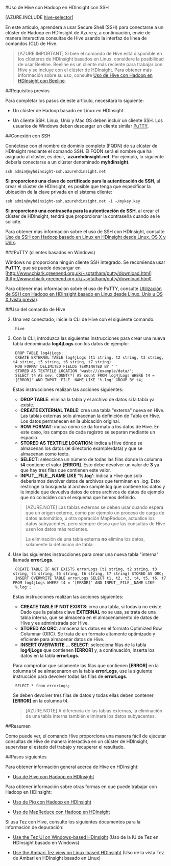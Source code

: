 <properties
   pageTitle="Uso del shell de Hive en HDInsight (Hadoop) | Microsoft Azure"
   description="Obtenga información acerca de cómo usar el shell de Hive con un clúster de HDInsight basado en Linux. Aprenderá a conectarse al clúster de HDInsight mediante SSh y usar el shell de Hive para ejecutar consultas de forma interactiva."
   services="hdinsight"
   documentationCenter=""
   authors="Blackmist"
   manager="paulettm"
   editor="cgronlun"
	tags="azure-portal"/>

<tags
   ms.service="hdinsight"
   ms.devlang="na"
   ms.topic="article"
   ms.tgt_pltfrm="na"
   ms.workload="big-data"
   ms.date="02/16/2016"
   ms.author="larryfr"/>

#Uso de Hive con Hadoop en HDInsight con SSH

[AZURE.INCLUDE [hive-selector](../../includes/hdinsight-selector-use-hive.md)]

En este artículo, aprenderá a usar Secure Shell (SSH) para conectarse a un clúster de Hadoop en HDInsight de Azure y, a continuación, envíe de manera interactiva consultas de Hive usando la interfaz de línea de comandos (CLI) de Hive.

> [AZURE.IMPORTANT] Si bien el comando de Hive está disponible en los clústeres de HDInsight basados en Linux, considere la posibilidad de usar Beeline. Beeline es un cliente más reciente para trabajar con Hive y se incluye con el clúster de HDInsight. Para obtener más información sobre su uso, consulte [Uso de Hive con Hadoop en HDInsight con Beeline](hdinsight-hadoop-use-hive-beeline.md).

##<a id="prereq"></a>Requisitos previos

Para completar los pasos de este artículo, necesitará lo siguiente:

* Un clúster de Hadoop basado en Linux en HDInsight.

* Un cliente SSH. Linux, Unix y Mac OS deben incluir un cliente SSH. Los usuarios de Windows deben descargar un cliente similar [PuTTY](http://www.chiark.greenend.org.uk/~sgtatham/putty/download.html).

##<a id="ssh"></a>Conexión con SSH

Conéctese con el nombre de dominio completo (FQDN) de su clúster de HDInsight mediante el comando SSH. El FQDN será el nombre que ha asignado al clúster, es decir, **.azurehdinsight.net**. Por ejemplo, lo siguiente debería conectarse a un clúster denominado **myhdinsight**.

	ssh admin@myhdinsight-ssh.azurehdinsight.net

**Si proporcionó una clave de certificado para la autenticación de SSH**, al crear el clúster de HDInsight, es posible que tenga que especificar la ubicación de la clave privada en el sistema cliente:

	ssh admin@myhdinsight-ssh.azurehdinsight.net -i ~/mykey.key

**Si proporcionó una contraseña para la autenticación de SSH**, al crear el clúster de HDInsight, tendrá que proporcionar la contraseña cuando se le solicite.

Para obtener más información sobre el uso de SSH con HDInsight, consulte [Uso de SSH con Hadoop basado en Linux en HDInsight desde Linux, OS X y Unix](hdinsight-hadoop-linux-use-ssh-unix.md).

###PuTTY (clientes basados en Windows)

Windows no proporciona ningún cliente SSH integrado. Se recomienda usar **PuTTY**, que se puede descargar en [http://www.chiark.greenend.org.uk/~sgtatham/putty/download.html](http://www.chiark.greenend.org.uk/~sgtatham/putty/download.html).

Para obtener más información sobre el uso de PuTTY, consulte [Utilización de SSH con Hadoop en HDInsight basado en Linux desde Linux, Unix u OS X (vista previa)](hdinsight-hadoop-linux-use-ssh-windows.md).

##<a id="hive"></a>Uso del comando de Hive

2. Una vez conectado, inicie la CLI de Hive con el siguiente comando:

        hive

3. Con la CLI, introduzca las siguientes instrucciones para crear una nueva tabla denominada **log4jLogs** con los datos de ejemplo:

        DROP TABLE log4jLogs;
        CREATE EXTERNAL TABLE log4jLogs (t1 string, t2 string, t3 string, t4 string, t5 string, t6 string, t7 string)
        ROW FORMAT DELIMITED FIELDS TERMINATED BY ' '
        STORED AS TEXTFILE LOCATION 'wasb:///example/data/';
        SELECT t4 AS sev, COUNT(*) AS count FROM log4jLogs WHERE t4 = '[ERROR]' AND INPUT__FILE__NAME LIKE '%.log' GROUP BY t4;

    Estas instrucciones realizan las acciones siguientes:

    * **DROP TABLE**: elimina la tabla y el archivo de datos si la tabla ya existe.
    * **CREATE EXTERNAL TABLE**: crea una tabla "externa" nueva en Hive. Las tablas externas solo almacenan la definición de Tabla en Hive. Los datos permanecen en la ubicación original.
    * **ROW FORMAT**: indica cómo se da formato a los datos de Hive. En este caso, los campos de cada registro se separan mediante un espacio.
    * **STORED AS TEXTFILE LOCATION**: indica a Hive dónde se almacenan los datos (el directorio example/data) y que se almacenan como texto.
    * **SELECT**: selecciona un número de todas las filas donde la columna **t4** contiene el valor **[ERROR]**. Esto debe devolver un valor de **3** ya que hay tres filas que contienen este valor.
    * **INPUT\_\_FILE\_\_NAME LIKE '%.log'**: indica a Hive que solo deberíamos devolver datos de archivos que terminan en .log. Esto restringe la búsqueda al archivo sample.log que contiene los datos y le impide que devuelva datos de otros archivos de datos de ejemplo que no coinciden con el esquema que hemos definido.

    > [AZURE.NOTE] Las tablas externas se deben usar cuando espera que un origen externo, como por ejemplo un proceso de carga de datos automático, u otra operación MapReduce, actualice los datos subyacentes, pero siempre desea que las consultas de Hive usen los datos más recientes.
    >
    > La eliminación de una tabla externa **no** elimina los datos, solamente la definición de tabla.

4. Use las siguientes instrucciones para crear una nueva tabla "interna" llamada **errorLogs**.

        CREATE TABLE IF NOT EXISTS errorLogs (t1 string, t2 string, t3 string, t4 string, t5 string, t6 string, t7 string) STORED AS ORC;
        INSERT OVERWRITE TABLE errorLogs SELECT t1, t2, t3, t4, t5, t6, t7 FROM log4jLogs WHERE t4 = '[ERROR]' AND INPUT__FILE__NAME LIKE '%.log';

    Estas instrucciones realizan las acciones siguientes:

    * **CREATE TABLE IF NOT EXISTS**: crea una tabla, si todavía no existe. Dado que la palabra clave **EXTERNAL** no se usa, se trata de una tabla interna, que se almacena en el almacenamiento de datos de Hive y es administrada por Hive.
    * **STORED AS ORC**: almacena los datos en el formato Optimized Row Columnar (ORC). Se trata de un formato altamente optimizado y eficiente para almacenar datos de Hive.
    * **INSERT OVERWRITE ... SELECT**: selecciona filas de la tabla **log4jLogs** que contienen **[ERROR]** y, a continuación, inserta los datos en la tabla **errorLogs**.

    Para comprobar que solamente las filas que contienen **[ERROR]** en la columna t4 se almacenaron en la tabla **errorLogs**, use la siguiente instrucción para devolver todas las filas de **errorLogs**.

        SELECT * from errorLogs;

    Se deben devolver tres filas de datos y todas ellas deben contener **[ERROR]** en la columna t4.

    > [AZURE.NOTE] A diferencia de las tablas externas, la eliminación de una tabla interna también eliminará los datos subyacentes.

##<a id="summary"></a>Resumen

Como puede ver, el comando Hive proporciona una manera fácil de ejecutar consultas de Hive de manera interactiva en un clúster de HDInsight, supervisar el estado del trabajo y recuperar el resultado.

##<a id="nextsteps"></a>Pasos siguientes

Para obtener información general acerca de Hive en HDInsight:

* [Uso de Hive con Hadoop en HDInsight](hdinsight-use-hive.md)

Para obtener información sobre otras formas en que puede trabajar con Hadoop en HDInsight:

* [Uso de Pig con Hadoop en HDInsight](hdinsight-use-pig.md)

* [Uso de MapReduce con Hadoop en HDInsight](hdinsight-use-mapreduce.md)

Si usa Tez con Hive, consulte los siguientes documentos para la información de depuración:

* [Use the Tez UI on Windows-based HDInsight](hdinsight-debug-tez-ui.md) (Uso de la IU de Tez en HDInsight basado en Windows)

* [Use the Ambari Tez view on Linux-based HDInsight](hdinsight-debug-ambari-tez-view.md) (Uso de la vista Tez de Ambari en HDInsight basado en Linux)

[hdinsight-sdk-documentation]: http://msdnstage.redmond.corp.microsoft.com/library/dn479185.aspx

[azure-purchase-options]: http://azure.microsoft.com/pricing/purchase-options/
[azure-member-offers]: http://azure.microsoft.com/pricing/member-offers/
[azure-free-trial]: http://azure.microsoft.com/pricing/free-trial/

[apache-tez]: http://tez.apache.org
[apache-hive]: http://hive.apache.org/
[apache-log4j]: http://en.wikipedia.org/wiki/Log4j
[hive-on-tez-wiki]: https://cwiki.apache.org/confluence/display/Hive/Hive+on+Tez
[import-to-excel]: http://azure.microsoft.com/documentation/articles/hdinsight-connect-excel-power-query/


[hdinsight-use-oozie]: hdinsight-use-oozie.md
[hdinsight-analyze-flight-data]: hdinsight-analyze-flight-delay-data.md

[putty]: http://www.chiark.greenend.org.uk/~sgtatham/putty/download.html

[hdinsight-provision]: hdinsight-provision-clusters.md
[hdinsight-submit-jobs]: hdinsight-submit-hadoop-jobs-programmatically.md
[hdinsight-upload-data]: hdinsight-upload-data.md



[powershell-here-strings]: http://technet.microsoft.com/library/ee692792.aspx


[img-hdi-hive-powershell-output]: ./media/hdinsight-use-hive/HDI.Hive.PowerShell.Output.png

<!---HONumber=AcomDC_0218_2016-->